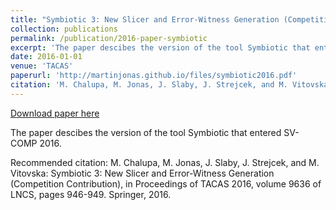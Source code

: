 ```yaml
---
title: "Symbiotic 3: New Slicer and Error-Witness Generation (Competition Contribution)"
collection: publications
permalink: /publication/2016-paper-symbiotic
excerpt: 'The paper descibes the version of the tool Symbiotic that entered SV-COMP 2016.'
date: 2016-01-01
venue: 'TACAS'
paperurl: 'http://martinjonas.github.io/files/symbiotic2016.pdf'
citation: 'M. Chalupa, M. Jonas, J. Slaby, J. Strejcek, and M. Vitovska: Symbiotic 3: New Slicer and Error-Witness Generation (Competition Contribution), in Proceedings of TACAS 2016, volume 9636 of LNCS, pages 946-949. Springer, 2016.'
---
```


<a href='http://martinjonas.github.io/files/symbiotic2016.pdf'>Download paper here</a>

The paper descibes the version of the tool Symbiotic that entered SV-COMP 2016.

Recommended citation: M. Chalupa, M. Jonas, J. Slaby, J. Strejcek, and M. Vitovska: Symbiotic 3: New Slicer and Error-Witness Generation (Competition Contribution), in Proceedings of TACAS 2016, volume 9636 of LNCS, pages 946-949. Springer, 2016.